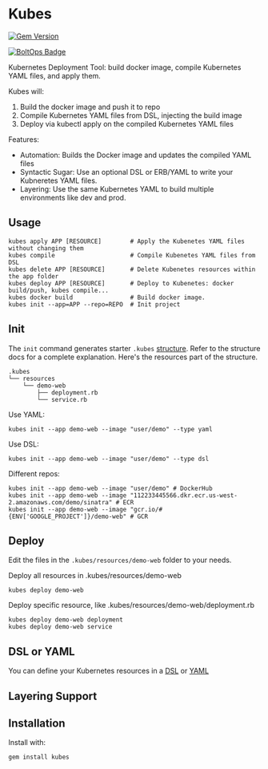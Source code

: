 # Kubes

[![Gem Version](https://badge.fury.io/rb/kubes.png)](http://badge.fury.io/rb/kubes)

[![BoltOps Badge](https://img.boltops.com/boltops/badges/boltops-badge.png)](https://www.boltops.com)

Kubernetes Deployment Tool: build docker image, compile Kubernetes YAML files, and apply them.

Kubes will:

1. Build the docker image and push it to repo
2. Compile Kubernetes YAML files from DSL, injecting the build image
3. Deploy via kubectl apply on the compiled Kubernetes YAML files

Features:

* Automation: Builds the Docker image and updates the compiled YAML files
* Syntactic Sugar: Use an optional DSL or ERB/YAML to write your Kubneretes YAML files.
* Layering: Use the same Kubernetes YAML to build multiple environments like dev and prod.

## Usage

    kubes apply APP [RESOURCE]        # Apply the Kubenetes YAML files without changing them
    kubes compile                     # Compile Kubenetes YAML files from DSL
    kubes delete APP [RESOURCE]       # Delete Kubenetes resources within the app folder
    kubes deploy APP [RESOURCE]       # Deploy to Kubenetes: docker build/push, kubes compile...
    kubes docker build                # Build docker image.
    kubes init --app=APP --repo=REPO  # Init project

## Init

The `init` command generates starter `.kubes` [structure](docs/structure.md). Refer to the structure docs for a complete explanation. Here's the resources part of the structure.

    .kubes
    └── resources
        └── demo-web
            ├── deployment.rb
            └── service.rb

Use YAML:

    kubes init --app demo-web --image "user/demo" --type yaml

Use DSL:

    kubes init --app demo-web --image "user/demo" --type dsl

Different repos:

    kubes init --app demo-web --image "user/demo" # DockerHub
    kubes init --app demo-web --image "112233445566.dkr.ecr.us-west-2.amazonaws.com/demo/sinatra" # ECR
    kubes init --app demo-web --image "gcr.io/#{ENV['GOOGLE_PROJECT']}/demo-web" # GCR

## Deploy

Edit the files in the `.kubes/resources/demo-web` folder to your needs.

Deploy all resources in .kubes/resources/demo-web

    kubes deploy demo-web

Deploy specific resource, like .kubes/resources/demo-web/deployment.rb

    kubes deploy demo-web deployment
    kubes deploy demo-web service

## DSL or YAML

You can define your Kubernetes resources in a [DSL](docs/dsl.md) or [YAML](docs/yaml.md)

## Layering Support

## Installation

Install with:

    gem install kubes

